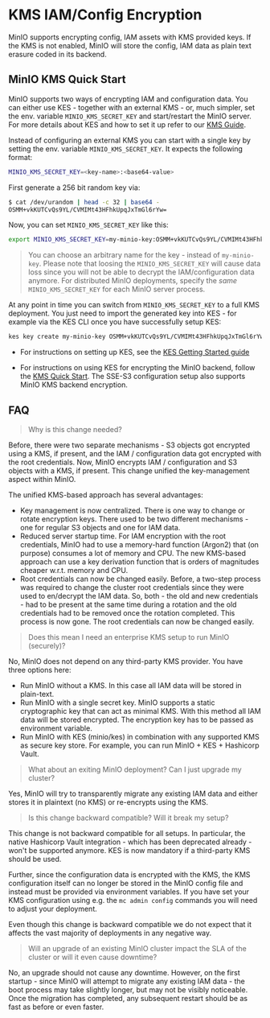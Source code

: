 # KMS IAM/Config Encryption

MinIO supports encrypting config, IAM assets with KMS provided keys. If the KMS is not enabled, MinIO will store the config, IAM data as plain text erasure coded in its backend.

## MinIO KMS Quick Start

MinIO supports two ways of encrypting IAM and configuration data.
You can either use KES - together with an external KMS - or, much simpler,
set the env. variable `MINIO_KMS_SECRET_KEY` and start/restart the MinIO server. For more details about KES and how
to set it up refer to our [KMS Guide](https://github.com/memoio/minioblob/master/docs/kms/README.md).

Instead of configuring an external KMS you can start with a single key by
setting the env. variable `MINIO_KMS_SECRET_KEY`. It expects the following
format:

```sh
MINIO_KMS_SECRET_KEY=<key-name>:<base64-value>
```

First generate a 256 bit random key via:

```sh
$ cat /dev/urandom | head -c 32 | base64 -
OSMM+vkKUTCvQs9YL/CVMIMt43HFhkUpqJxTmGl6rYw=
```

Now, you can set `MINIO_KMS_SECRET_KEY` like this:

```sh
export MINIO_KMS_SECRET_KEY=my-minio-key:OSMM+vkKUTCvQs9YL/CVMIMt43HFhkUpqJxTmGl6rYw=
```

> You can choose an arbitrary name for the key - instead of `my-minio-key`.
> Please note that loosing the `MINIO_KMS_SECRET_KEY` will cause data loss
> since you will not be able to decrypt the IAM/configuration data anymore.
For distributed MinIO deployments, specify the *same* `MINIO_KMS_SECRET_KEY` for each MinIO server process.

At any point in time you can switch from `MINIO_KMS_SECRET_KEY` to a full KMS
deployment. You just need to import the generated key into KES - for example via
the KES CLI once you have successfully setup KES:

```sh
kes key create my-minio-key OSMM+vkKUTCvQs9YL/CVMIMt43HFhkUpqJxTmGl6rYw=
```

- For instructions on setting up KES, see the [KES Getting Started guide](https://github.com/minio/kes/wiki/Getting-Started)

- For instructions on using KES for encrypting the MinIO backend, follow the [KMS Quick Start](https://github.com/memoio/miniotree/master/docs/kms). The SSE-S3 configuration setup also supports MinIO KMS backend encryption.

## FAQ

> Why is this change needed?

Before, there were two separate mechanisms - S3 objects got encrypted using a KMS,
if present, and the IAM / configuration data got encrypted with the root credentials.
Now, MinIO encrypts IAM / configuration and S3 objects with a KMS, if present. This
change unified the key-management aspect within MinIO.

The unified KMS-based approach has several advantages:

- Key management is now centralized. There is one way to change or rotate encryption keys.
   There used to be two different mechanisms - one for regular S3 objects and one for IAM data.
- Reduced server startup time. For IAM encryption with the root credentials, MinIO had
   to use a memory-hard function (Argon2) that (on purpose) consumes a lot of memory and CPU.
   The new KMS-based approach can use a key derivation function that is orders of magnitudes
   cheaper w.r.t. memory and CPU.
- Root credentials can now be changed easily. Before, a two-step process was required to
   change the cluster root credentials since they were used to en/decrypt the IAM data.
   So, both - the old and new credentials - had to be present at the same time during a rotation
   and the old credentials had to be removed once the rotation completed. This process is now gone.
   The root credentials can now be changed easily.

> Does this mean I need an enterprise KMS setup to run MinIO (securely)?

No, MinIO does not depend on any third-party KMS provider. You have three options here:

- Run MinIO without a KMS. In this case all IAM data will be stored in plain-text.
- Run MinIO with a single secret key. MinIO supports a static cryptographic key
  that can act as minimal KMS. With this method all IAM data will be stored
  encrypted. The encryption key has to be passed as environment variable.
- Run MinIO with KES (minio/kes) in combination with any supported KMS as
  secure key store. For example, you can run MinIO + KES + Hashicorp Vault.

> What about an exiting MinIO deployment? Can I just upgrade my cluster?

Yes, MinIO will try to transparently migrate any existing IAM data and either stores
it in plaintext (no KMS) or re-encrypts using the KMS.

> Is this change backward compatible? Will it break my setup?

This change is not backward compatible for all setups. In particular, the native
Hashicorp Vault integration - which has been deprecated already - won't be
supported anymore. KES is now mandatory if a third-party KMS should be used.

Further, since the configuration data is encrypted with the KMS, the KMS
configuration itself can no longer be stored in the MinIO config file and
instead must be provided via environment variables. If you have set your KMS
configuration using e.g. the `mc admin config` commands you will need to adjust
your deployment.

Even though this change is backward compatible we do not expect that it affects
the vast majority of deployments in any negative way.

> Will an upgrade of an existing MinIO cluster impact the SLA of the cluster or will it even cause downtime?

No, an upgrade should not cause any downtime. However, on the first startup -
since MinIO will attempt to migrate any existing IAM data - the boot process may
take slightly longer, but may not be visibly noticeable. Once the migration has
completed, any subsequent restart should be as fast as before or even faster.
